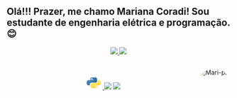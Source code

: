 ## Olá!!! Prazer, me chamo Mariana Coradi! Sou estudante de engenharia elétrica e programação. 😊
<div align="center">
  <a href="https://github.com/MarianaCoradi">
  <img height="160em" src="https://github-readme-stats.vercel.app/api?username=MarianaCoradi&show_icons=true&theme=synthwave&include_all_commits=true&count_private=true"/>
  <img height="160em" src="https://github-readme-stats.vercel.app/api/top-langs/?username=MarianaCoradi&layout=compact&langs_count=7&theme=synthwave"/>
</div>
  <img align="right" alt="Mari-pic" height="110" style="border-radius:50px;" 
       src="https://i.picasion.com/pic91/a7c75981d173a238cdd376d99b664ee6.gif" height="110" style="border-radius:50px;" />
</div>

##
  <div align="center"> 
  <div style="display: inline_block"><br>
  <img  alt="Mari-Python" height="30" width="40" src="https://raw.githubusercontent.com/devicons/devicon/master/icons/python/python-original.svg">
  <a href = "mailto:mariana4bribas@gmail.com"><img src="https://img.shields.io/badge/-Gmail-%23333?style=for-the-badge&logo=gmail&logoColor=white" target="_blank"></a>
  <a href="https://www.linkedin.com/in/mariana-coradi-9263891ba" target="_blank"><img src="https://img.shields.io/badge/-LinkedIn-%230077B5?style=for-the-badge&logo=linkedin&logoColor=white" target="_blank"></a> 
    </div>

